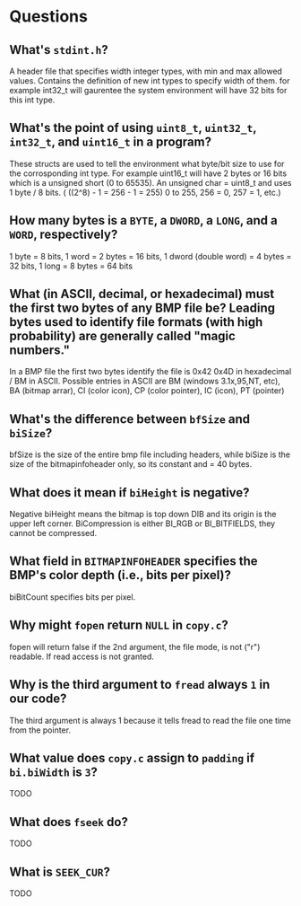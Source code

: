 # Questions

## What's `stdint.h`?

A header file that specifies width integer types, with min and max allowed values. Contains the definition of new int types to specify width of them. for example int32_t will gaurentee the system environment will have 32 bits for this int type.

## What's the point of using `uint8_t`, `uint32_t`, `int32_t`, and `uint16_t` in a program?

These structs are used to tell the environment what byte/bit size to use for the corrosponding int type. For example uint16_t will have 2 bytes or 16 bits which is a unsigned short (0 to 65535). An unsigned char = uint8_t and uses 1 byte / 8 bits. ( ((2^8) - 1 = 256 - 1 = 255) 0 to 255, 256 = 0, 257 = 1, etc.) 

## How many bytes is a `BYTE`, a `DWORD`, a `LONG`, and a `WORD`, respectively?

1 byte = 8 bits, 1 word = 2 bytes = 16 bits, 1 dword (double word) = 4 bytes = 32 bits, 1 long = 8 bytes = 64 bits

## What (in ASCII, decimal, or hexadecimal) must the first two bytes of any BMP file be? Leading bytes used to identify file formats (with high probability) are generally called "magic numbers."

In a BMP file the first two bytes identify the file is 0x42 0x4D in hexadecimal / BM in ASCII.
Possible entries in ASCII are BM (windows 3.1x,95,NT, etc), BA (bitmap arrar), CI (color icon), CP (color pointer), IC (icon), PT (pointer)

## What's the difference between `bfSize` and `biSize`?

bfSize is the size of the entire bmp file including headers, while biSize is the size of the bitmapinfoheader only, so its constant and = 40 bytes.

## What does it mean if `biHeight` is negative?

Negative biHeight means the bitmap is top down DIB and its origin is the upper left corner. BiCompression is either BI_RGB or BI_BITFIELDS, they cannot be compressed. 

## What field in `BITMAPINFOHEADER` specifies the BMP's color depth (i.e., bits per pixel)?

biBitCount specifies bits per pixel.

## Why might `fopen` return `NULL` in `copy.c`?

fopen will return false if the 2nd argument, the file mode, is not ("r") readable. If read access is not granted.

## Why is the third argument to `fread` always `1` in our code?

The third argument is always 1 because it tells fread to read the file one time from the pointer. 

## What value does `copy.c` assign to `padding` if `bi.biWidth` is `3`?

TODO

## What does `fseek` do?

TODO

## What is `SEEK_CUR`?

TODO
